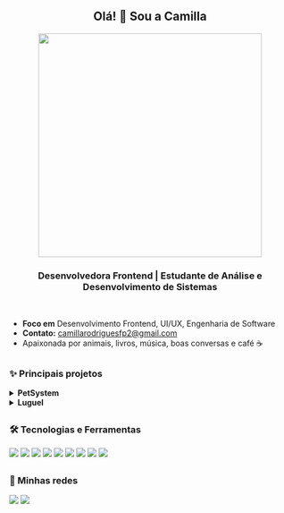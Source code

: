 <h2 align="center"> Olá! 🍄 Sou a Camilla </h2> 

<div align="center">
  <img  width="400px" src="https://media4.giphy.com/media/v1.Y2lkPTc5MGI3NjExM2Fmc3EzN3JiZzJvczhscGNmaGNjNHF6eWY1bDlxcDIyOGEwaTRqYSZlcD12MV9pbnRlcm5hbF9naWZfYnlfaWQmY3Q9Zw/F99PZtJC8Hxm0/giphy.gif">
</div>

 <h3 align = "center">Desenvolvedora Frontend | Estudante de Análise e Desenvolvimento de Sistemas</h3> 

 <br>

-  **Foco em** Desenvolvimento Frontend, UI/UX, Engenharia de Software
-  **Contato:** camillarodriguesfp2@gmail.com
- Apaixonada por animais, livros, música, boas conversas e café ☕

## 

  ### ✨ Principais projetos 
  
  <section>
    
  <details>
  <summary><strong>PetSystem</strong></summary>
  <p>Sistema fullstack para gestão de agendamentos em petshops e clínicas veterinárias.</p>

  🔗 [Repositório do projeto](https://github.com/PetSystem) |
  🖥️ [Sistema online](https://pet-system-delta.vercel.app/)

  <p><strong>Principais funcionalidades:</strong></p>
  <ul>
    <li>Cadastro e login de usuário</li>
    <li>Dashboard para visualização de agendamentos</li>
    <li>Controle de status de agendamentos</li>
    <li>Gestão de clientes e pets</li>
  </ul>
</details>

  <details>
  <summary><strong>Luguel</strong></summary>
  <p>Plataforma de aluguel, que incentiva o consumo compartilhado, permitindo que usuários aluguem objetos e também disponibilizem seus próprios itens para aluguel.</p> 

  📌 Projeto em fase de protótipo – não implementado.  <br> 
  🎨 [Acesse o protótipo no Figma](https://www.figma.com/proto/bJe7sXIWnUYPeiFgEikXw3/Novo-Luguel?node-id=1-2&p=f&t=0X2zWZS0uuD98g2A-0&scaling=min-zoom&content-scaling=fixed&page-id=0%3A1&starting-point-node-id=1%3A2)

  <p><strong>Objetivos principais:</strong></p>
  <ul>
    <li>Promover o consumo consciente e sustentável</li>
    <li>Permitir o aluguel de itens do dia a dia (ferramentas, eletrônicos, etc.)</li>
    <li>Facilitar o processo de aluguel de itens, tornando mais acessível a prática tanto de alugar quanto de disponibilizar seus próprios itens para locação</li>
  </ul>
</details>
   
  ##

  <section>
    
  ### 🛠️ Tecnologias e Ferramentas 
  
  <img src="https://img.shields.io/badge/HTML5-e34c26?style=for-the-badge&logo=html5&logoColor=white">
  <img src="https://img.shields.io/badge/CSS3-1572B6?style=for-the-badge&logo=css3&logoColor=white">
  <img src="https://img.shields.io/badge/JavaScript-f7df1e?style=for-the-badge&logo=javascript&logoColor=black">
  <img src="https://img.shields.io/badge/React-20232A?style=for-the-badge&logo=react&logoColor=61DAFB">
  <img src="https://img.shields.io/badge/Bootstrap-7952B3?style=for-the-badge&logo=bootstrap&logoColor=white">
  <img src="https://img.shields.io/badge/Python-3776AB?style=for-the-badge&logo=python&logoColor=white">
  <img src="https://img.shields.io/badge/Git-F05032?style=for-the-badge&logo=git&logoColor=white">
  <img src="https://img.shields.io/badge/GitHub-181717?style=for-the-badge&logo=github&logoColor=white">
  <img src="https://img.shields.io/badge/Figma-F24E1E?style=for-the-badge&logo=figma&logoColor=white">

   ##
   
  ### 📱 Minhas redes 
  <a href="https://www.instagram.com/millaarfp" target="_blank"><img src="https://img.shields.io/badge/-Instagram-%23E4405F?style=for-the-badge&logo=instagram&logoColor=white"></a>
  <a href="https://www.linkedin.com/in/camillarodriguesfp" target="_blank"><img src="https://img.shields.io/badge/-LinkedIn-%230077B5?style=for-the-badge&logo=LinkedIn&logoColor=white"></a>
